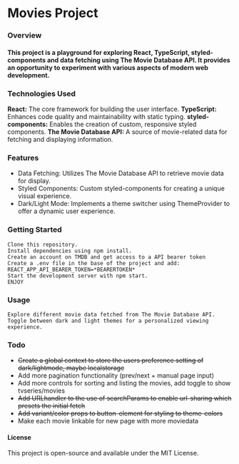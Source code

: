 # Movies Project

### Overview

#### This project is a playground for exploring React, TypeScript, styled-components and data fetching using The Movie Database API. It provides an opportunity to experiment with various aspects of modern web development.


### Technologies Used

**React:** The core framework for building the user interface.
**TypeScript:** Enhances code quality and maintainability with static typing.
**styled-components:** Enables the creation of custom, responsive styled components.
**The Movie Database API:** A source of movie-related data for fetching and displaying information.

### Features

- Data Fetching: Utilizes The Movie Database API to retrieve movie data for display.
- Styled Components: Custom styled-components for creating a unique visual experience.
- Dark/Light Mode: Implements a theme switcher using ThemeProvider to offer a dynamic user experience.

### Getting Started

    Clone this repository.
    Install dependencies using npm install.
    Create an account on TMDB and get access to a API bearer token
    Create a .env file in the base of the project and add: REACT_APP_API_BEARER_TOKEN=*BEARERTOKEN*
    Start the development server with npm start.
    ENJOY

### Usage

    Explore different movie data fetched from The Movie Database API.
    Toggle between dark and light themes for a personalized viewing experience.

### Todo

- ~~Create a global context to store the users preference setting of dark/lightmode, maybe localstorage~~
- Add more pagination functionality (prev/next + manual page input)
- Add more controls for sorting and listing the movies, add toggle to show tvseries/movies
- ~~Add URLhandler to the use of searchParams to enable url-sharing which presets the initial fetch~~
- ~~Add variant/color props to button-element for styling to theme-colors~~
- Make each movie linkable for new page with more moviedata

#### License

This project is open-source and available under the MIT License.
